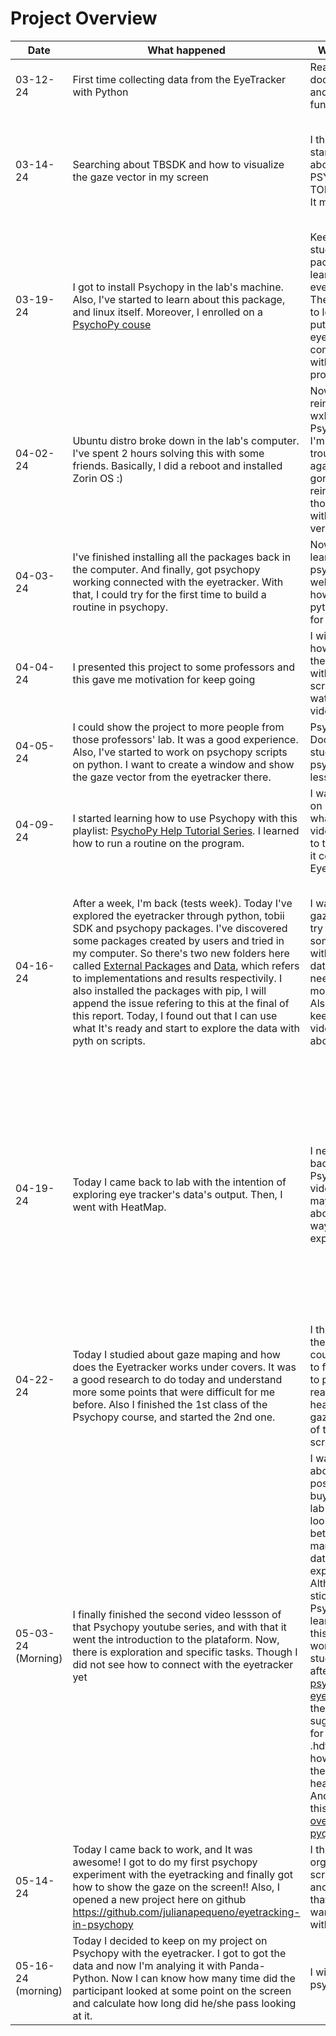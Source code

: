 # Project Overview
| Date | What happened | What's next? | What Am I thinking | Issues |
| ---- | ---- | --- | --- | --- |
| 03-12-24 | First time collecting data from the EyeTracker with Python| Read documentation and play with its functions | I want to try to connect to Tobii Pro Lab or another visualization tool. I think it will help with the project. 
| 03-14-24 | Searching about TBSDK and how to visualize the gaze vector in my screen| I think I will try to start studying about PSYCHOPY and TOBII PRO LAB. It might help | I would love to make an analysis in a person watching a video. Besides, it would be cool to make up a interface with PyQT for the project. We could connect it with the eye traker without many struggling.
| 03-19-24 | I got to install Psychopy in the lab's machine. Also, I've started to learn about this package, and linux itself. Moreover, I enrolled on a [PsychoPy couse](https://www.djmannion.net/psych_programming/vision/index.html) | Keep on my studies of this package and learn how everything goes. Then, I will like to learn how to put tobii eyetracker in communication with this program. | I've just found out that I'm working with Stimulus Presentation (Psychology). I'm happy because today I had a good progress in this project, but I should walk step-by-step. It's going to be great! :) |
| 04-02-24 | Ubuntu distro broke down in the lab's computer. I've spent 2 hours solving this with some friends. Basically, I did a reboot and installed Zorin OS :) | Now I have to reinstall wxPython and PsychoPy again. I'm having some trouble with it, again...I'm gonna try to reinstall python, though this time with another version of it | I really would like to see it working with PsychoPy very soon... |
| 04-03-24 | I've finished installing all the packages back in the computer. And finally, got psychopy working connected with the eyetracker. With that, I could try for the first time to build a routine in psychopy. | Now it's time to learn how to use psychopy as well as learn how to write python scripts for routines. | I'm happy! =) Got some youtube videos to watch, I think it's going to be fun!| 
| 04-04-24 | I presented this project to some professors and this gave me motivation for keep going | I will work on how to work in the eyetracker with python scripts and watch psychopy video lessons | Feeling excited! |
| 04-05-24 | I could show the project to more people from those professors' lab. It was a good experience. Also, I've started to work on psychopy scripts on python. I want to create a window and show the gaze vector from the eyetracker there. | Psychopy Documentation's study and psychopy video lessons | I want to try to create some mini projects with this. I think it will be very good for me and my learning process! |  
| 04-09-24 | I started learning how to use Psychopy with this playlist: [PsychoPy Help Tutorial Series](https://www.youtube.com/playlist?list=PL6PJquR5BWXllUt585cRJWcRTly55iXTm). I learned how to run a routine on the program. | I want to keep on my studies, whatch those videos and get to the part when it connects with Eyetracker | I'm thinking about doing some mini-projects while I study | 
| 04-16-24 | After a week, I'm back (tests week). Today I've explored the eyetracker through python, tobii SDK and psychopy packages. I've discovered some packages created by users and tried in my computer. So there's two new folders here called [External Packages](/external_packages) and [Data](/data), which refers to implementations and results respectivily. I also installed the packages with pip, I will append the issue refering to this at the final of this report. Today, I found out that I can use what It's ready and start to explore the data with pyth on scripts. | I want to explore gaze data, and try to do something nice with it. Exploring data analysis - I need to study more about this. Also, I want to keep on my video lessons about psychopy. | I'm thinking that I'm about to start something very nice. I was thinking of creating a script that explore how the person looks at the screen based on what she/he is hearing. Connecting with sound modules. Another idea is that, I can use clustering to identify where the person looks more at the screen (?) Look at [brincando.py](/data/shiroyang/brincando.py), it's me brainstorming these things =) | #8 |
| 04-19-24 | Today I came back to lab with the intention of exploring eye tracker's data's output. Then, I went with HeatMap. | I need to come back to Psychopy videos, and maybe think about other ways of exploring data. | I would love to make a mini-project in which we can collect data based on what the person is looking at in a video for example. It would be awesome (It'll be need to work with timestamp as well). ALthough, I think a nice way of keep on is to learn more about psychopy and get more information about stimulus and psychology. ALso, I was thinking about looking at how TobiiProEyeTrackerManager represents a gaze vector and plot on screen. I would love to do the same in future applications|
| 04-22-24 |  Today I studied about gaze maping and how does the Eyetracker works under covers. It was a good research to do today and understand more some points that were difficult for me before. Also I finished the 1st class of the Psychopy course, and started the 2nd one. | I think keep on the youtube course and try to find out how to print a realistic heatmap of the gaze data inside of the computer screen scale | I'm a little bit tired of watching the videos because I'm more into coding. But I think that's a part of the work :) |
| 05-03-24 (Morning) | I finally finished the second video lessson of that Psychopy youtube series, and with that it went the introduction to the plataform. Now, there is exploration and specific tasks. Though I did not see how to connect with the eyetracker yet | I was searching about the possibility of buying Tobiipro lab 'cause it looks to be better for managing the data and the experiment. Although I will stick to Psychopy and learn. I found this link that I will work on and study by the afternoon: [psychopy-eyetracking](https://psychopy.org/hardware/eyeTracking.html), also there they suggest a site for oppening a .hdf5 file and how to visualize the data as a heatmap. Another link for this afternoon: [overlay-video-pyqt](https://stackoverflow.com/questions/47627879/overlay-video-with-custom-graphics-using-phonon-pyqt/47629016#47629016) | It's a little but tiring to come back to work after some days off, but I'm happy that I did it and that's part of the journey. | #9 |
| 05-14-24 | Today I came back to work, and It was awesome! I got to do my first psychopy experiment with the eyetracking and finally got how to show the gaze on the screen!! Also, I opened a new project here on github https://github.com/julianapequeno/eyetracking-in-psychopy | I think I will organize the script for another project that a project wants my help with | Feeling hopeful! | :) |
| 05-16-24 (morning)| Today I decided to keep on my project on Psychopy with the eyetracker. I got to got the data and now I'm analying it with Panda-Python. Now I can know how many time did the participant looked at some point on the screen and calculate how long did he/she pass looking at it. | I will play with psychopy! | This was fun. I like 'cause involves data science | | 
